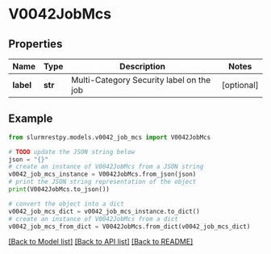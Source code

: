 # V0042JobMcs


## Properties

Name | Type | Description | Notes
------------ | ------------- | ------------- | -------------
**label** | **str** | Multi-Category Security label on the job | [optional]

## Example

```python
from slurmrestpy.models.v0042_job_mcs import V0042JobMcs

# TODO update the JSON string below
json = "{}"
# create an instance of V0042JobMcs from a JSON string
v0042_job_mcs_instance = V0042JobMcs.from_json(json)
# print the JSON string representation of the object
print(V0042JobMcs.to_json())

# convert the object into a dict
v0042_job_mcs_dict = v0042_job_mcs_instance.to_dict()
# create an instance of V0042JobMcs from a dict
v0042_job_mcs_from_dict = V0042JobMcs.from_dict(v0042_job_mcs_dict)
```
[[Back to Model list]](../README.md#documentation-for-models) [[Back to API list]](../README.md#documentation-for-api-endpoints) [[Back to README]](../README.md)


